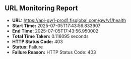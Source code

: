 ## URL Monitoring Report

- **URL:** https://api-gw1-prod1.fisglobal.com/gw/v1/health
- **Start Time:** 2025-07-05T17:43:56.833907
- **End Time:** 2025-07-05T17:43:56.950002
- **Total Time Taken:** 0.116095 seconds
- **HTTP Status Code:** 403
- **Status:** Failure
- **Failure Reason:** HTTP Status Code: 403
